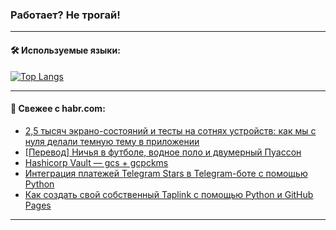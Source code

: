 ### Работает? Не трогай!

---
<!--
#### 🛠️ Technical stack:

![Java](https://img.shields.io/badge/Java-informational?logo=Oracle&style=flat&logoColor=white&color=FF4500)
![Kotlin](https://img.shields.io/badge/Kotlin-informational?logo=Kotlin&style=flat&logoColor=white&color=774D97)
![TS](https://img.shields.io/badge/TypeScript-informational?logo=typeScript&style=flat&logoColor=black&color=017acc)
![Python](https://img.shields.io/badge/Python-informational?logo=Python&style=flat&logoColor=black&color=ffdd54) <br>
![Spring](https://img.shields.io/badge/Spring-informational?logo=Spring&style=flat&logoColor=white&color=6DB33F) 
![SpringBoot](https://img.shields.io/badge/SpringBoot-informational?logo=SpringBoot&style=flat&logoColor=white&color=6DB33F)
![Nest](https://img.shields.io/badge/NestJS-informational?logo=NestJS&style=flat&logoColor=white&color=E0234E) 
![NodeJS](https://img.shields.io/badge/NodeJS-informational?logo=node.js&style=flat&logoColor=white&color=70A760)<br>
![PostgreSQL](https://img.shields.io/badge/PostgreSQL-informational?logo=PostgreSQL&style=flat&logoColor=white&color=DAA520)
![MongoDB](https://img.shields.io/badge/MongoDB-informational?logo=MongoDB&style=flat&logoColor=white&color=870000)
![Apache](https://img.shields.io/badge/Apache-informational?logo=apache&style=flat&logoColor=white&color=f74e28)

___ 
-->

#### 🛠️ Используемые языки:

[![Top Langs](https://github-readme-stats-u2qms2cxw-advtsettinggmailcoms-projects.vercel.app/api/top-langs/?username=zloylis&langs_count=10&hide_title=true&title_color=e6edf3&size_weight=0.5&count_weight=0.5&layout=compact&hide_progress=true&hide_border=true&theme=dracula)](https://github.com/zloylis)

<!---


####  :octocat:&nbsp;&nbsp; Статистика:

![GitHub stats](https://github-readme-stats-u2qms2cxw-advtsettinggmailcoms-projects.vercel.app/api?username=zloylis&show_icons=true&hide_border=true&theme=dracula&title_color=e6edf3&include_all_commits=true&count_private=true&hide_rank=false&hide_title=true&rank_icon=github)
-->
---

#### 💬 Свежее с habr.com:

<!-- BLOG-POST-LIST:START -->
- [2,5 тысяч экрано-состояний и тесты на сотнях устройств: как мы с нуля делали темную тему в приложении](https://habr.com/ru/articles/839636/?utm_source=habrahabr&utm_medium=rss&utm_campaign=839636)
- [[Перевод] Ничья в футболе, водное поло и двумерный Пуассон](https://habr.com/ru/articles/839628/?utm_source=habrahabr&utm_medium=rss&utm_campaign=839628)
- [Hashicorp Vault — gcs + gcpckms](https://habr.com/ru/companies/exante/articles/839604/?utm_source=habrahabr&utm_medium=rss&utm_campaign=839604)
- [Интеграция платежей Telegram Stars в Telegram-боте с помощью Python](https://habr.com/ru/articles/839590/?utm_source=habrahabr&utm_medium=rss&utm_campaign=839590)
- [Как создать свой собственный Taplink с помощью Python и GitHub Pages](https://habr.com/ru/articles/839574/?utm_source=habrahabr&utm_medium=rss&utm_campaign=839574)
<!-- BLOG-POST-LIST:END -->

---
